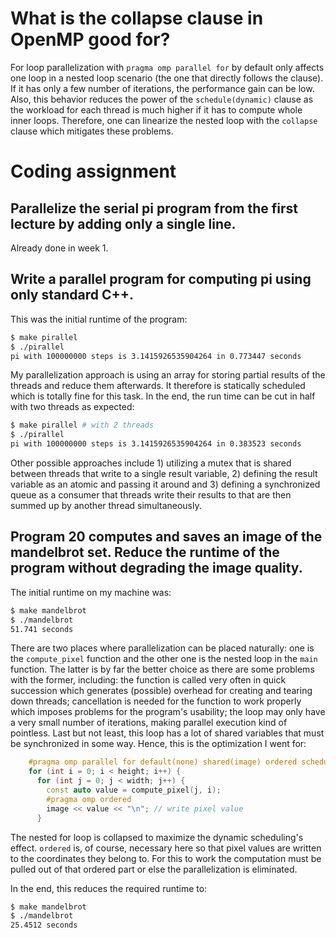 # What is the collapse clause in OpenMP good for?
For loop parallelization with `pragma omp parallel for` by default only affects one loop in a nested loop scenario (the one that directly follows the clause).
If it has only a few number of iterations, the performance gain can be low.
Also, this behavior reduces the power of the `schedule(dynamic)` clause as the workload for each thread is much higher if it has to compute whole inner loops.
Therefore, one can linearize the nested loop with the `collapse` clause which mitigates these problems.

# Coding assignment
## Parallelize the serial pi program from the first lecture by adding only a single line.
Already done in week 1.
## Write a parallel program for computing pi using only standard C++.
This was the initial runtime of the program:
```bash
$ make pirallel
$ ./pirallel
pi with 100000000 steps is 3.1415926535904264 in 0.773447 seconds
```
My parallelization approach is using an array for storing partial results of the threads and reduce them afterwards.
It therefore is statically scheduled which is totally fine for this task.
In the end, the run time can be cut in half with two threads as expected:
```bash
$ make pirallel # with 2 threads
$ ./pirallel
pi with 100000000 steps is 3.1415926535904264 in 0.383523 seconds
```
Other possible approaches include 1) utilizing a mutex that is shared between threads that write to a single result variable, 2) defining the result variable as an atomic and passing it around and 3) defining a synchronized queue as a consumer that threads write their results to that are then summed up by another thread simultaneously.

## Program 20 computes and saves an image of the mandelbrot set. Reduce the runtime of the program without degrading the image quality.
The initial runtime on my machine was:
```bash
$ make mandelbrot
$ ./mandelbrot
51.741 seconds
```

There are two places where parallelization can be placed naturally: one is the `compute_pixel` function and the other one is the nested loop in the `main` function.
The latter is by far the better choice as there are some problems with the former, including:
the function is called very often in quick succession which generates (possible) overhead for creating and tearing down threads; cancellation is needed for the function to work properly which imposes problems for the program's usability; the loop may only have a very small number of iterations, making parallel execution kind of pointless.
Last but not least, this loop has a lot of shared variables that must be synchronized in some way.
Hence, this is the optimization I went for:
```cpp
    #pragma omp parallel for default(none) shared(image) ordered schedule(dynamic) collapse(2)
    for (int i = 0; i < height; i++) {
      for (int j = 0; j < width; j++) {
        const auto value = compute_pixel(j, i);
        #pragma omp ordered
        image << value << "\n"; // write pixel value
      }
```
The nested for loop is collapsed to maximize the dynamic scheduling's effect.
`ordered` is, of course, necessary here so that pixel values are written to the coordinates they belong to.
For this to work the computation must be pulled out of that ordered part or else the parallelization is eliminated.

In the end, this reduces the required runtime to:
```bash
$ make mandelbrot
$ ./mandelbrot
25.4512 seconds
```
